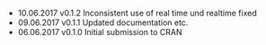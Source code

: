 - 10.06.2017 v0.1.2 Inconsistent use of real time und realtime fixed
- 09.06.2017 v0.1.1 Updated documentation etc.
- 06.06.2017 v0.1.0 Initial submission to CRAN
